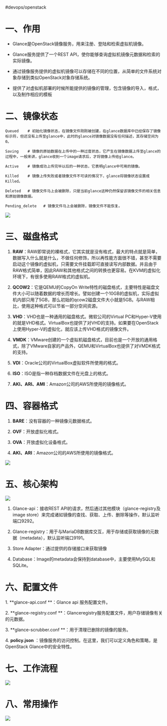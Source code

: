 #devops/openstack 

# 一、作用

*   Glance是OpenStack镜像服务，用来注册、登陆和检索虚拟机镜像。

*   Glance服务提供了一个REST API，使你能够查询虚拟机镜像元数据和检索的实际镜像。

*   通过镜像服务提供的虚拟机镜像可以存储在不同的位置，从简单的文件系统对象存储到类似OpenStack对象存储系统。

*   提供了对虚拟机部署的时候所能提供的镜像的管理，包含镜像的导入，格式，以及制作相应的模板

# 二、镜像状态

```text
Queued    # 初始化镜像状态，在镜像文件刚刚被创建，在glance数据库中已经保存了镜像标示符，但还没有上传至glance中，此时的glance对镜像数据没有任何描述，其存储空间为0。

Saving    # 镜像的原始数据在上传中的一种过度状态，它产生在镜像数据上传至glance的过程中，一般来讲，glance收到一个image请求后，才将镜像上传给glance。

Active    # 镜像成功上传完毕以后的一种状态，它表明glance中可用的镜像。

Killed    # 镜像上传失败或者镜像文件不可读的情况下，glance将镜像状态设置成Killed。

Deleted   # 镜像文件马上会被删除，只是当前glance这种仍然保留该镜像文件的相关信息和原始镜像数据。

Pending_delete   # 镜像文件马上会被删除，镜像文件不能恢复。
```

![](assets/OpenStack之Glance组件详解/image-20221127212555207.png)

# 三、磁盘格式

1.  **RAW**：RAW即常说的裸格式，它其实就是没有格式，最大的特点就是简单，数据写入什么就是什么，不做任何修饰，所以再性能方面很不错，甚至不需要启动这个镜像的虚拟机，只需要文件挂载即可直接读写内部数据。并且由于RAW格式简单，因此RAW和其他格式之间的转换也更容易。在KVM的虚拟化环境下，有很多使用RAW格式的虚拟机。

2.  **QCOW2**：它是QEMU的CopyOn Write特性的磁盘格式，主要特性是磁盘文件大小可以随着数据的增长而增长。譬如创建一个10GB的虚拟机，实际虚拟机内部只用了5GB，那么初始的qcow2磁盘文件大小就是5GB。与RAW相比，使用这种格式可以节省一部分空间资源。

3.  **VHD**：VHD也是一种通用的磁盘格式。微软公司的Virtual PC和Hyper-V使用的就是VHD格式。VirtualBox也提供了对VHD的支持。如果要在OpenStack上使用Hyper-V的虚拟化，就应该上传VHD格式的镜像文件。

4.  **VMDK**：VMware创建的一个虚拟机磁盘格式，目前也是一个开放的通用格式，除了VMware自家的产品外，QEMU和VirtualBox也提供了对VMDK格式的支持。

5.  **VDI**：Oracle公司的VirtualBox虚拟软件所使用的格式。

6.  **ISO**：ISO是指一种存档数据文件在光盘上的格式。

7.  **AKI、ARI、AMI**：Amazon公司的AWS所使用的镜像格式。

# 四、容器格式

1.  **BARE**：没有容器的一种镜像元数据格式。

2.  **OVF**：开放虚拟化格式。

3.  **OVA**：开放虚拟化设备格式。

4.  **AKI、ARI**：Amazon公司的AWS所使用的镜像格式。

![](assets/OpenStack之Glance组件详解/image-20221127212602855.png)

# 五、核心架构

![](assets/OpenStack之Glance组件详解/image-20221127212609694.png)

1.  Glance-api：接收REST API的请求，然后通过其他模块（glance-registry及image store）来完成诸如镜像的查找、获取、上传、删除等操作，默认监听端口9292。

2.  Glance-registry：用于与MariaDB数据库交互，用于存储或获取镜像的元数据（metadata），默认监听端口9191。

3.  Store Adapter：通过提供的存储接口来获取镜像

4.  Database：Image的metadata会保持到database中，主要使用MySQL和SQLite。

# 六、配置文件

1\. \*\*glance-api.conf \*\*：Glance api 服务配置文件。

2\. \*\*glance-registry.conf \*\*：Glanceregistry服务配置文件，用户存储镜像有关的元数据。

3. \*\*glance-scrubber.conf \*\*：用于清理已删除的镜像的服务。

4. **policy.json** ：镜像服务的访问控制。在这里，我们可以定义角色和策略，是OpenStack Glance中的安全特性。

# 七、工作流程

![](assets/OpenStack之Glance组件详解/image-20221127212616705.png)

# 八、常用操作

![](assets/OpenStack之Glance组件详解/image-20221127212623516.png)
